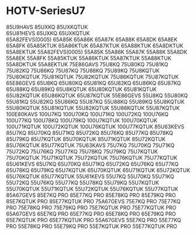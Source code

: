 # HOTV-SeriesU7
85U9HAVS	85UXKQ								85UXKQTUK					
65U81HEVS	65UXKQ								65UXKQTUK					
65A82FEVS(0005)	65A85K	65A86K	65A87K	65A88K	65A8DK	65A8EK	65A8FK		65A85KTUK	65A86KTUK	65A87KTUK	65A88KTUK	65A8DKTUK	65A8EKTUK
55A82FEVS(0005)	55A85K	55A86K	55A87K	55A88K	55A8DK	55A8EK	55A8FK		55A85KTUK	55A86KTUK	55A87KTUK	55A88KTUK	55A8DKTUK	55A8EKTUK
75E86GAVS	75U8KQ	75U80KQ	75U81KQ	75U82KQ	75U86KQ	75U87KQ	75U88KQ	75U89KQ	75U8KQTUK	75U80KQTUK	75U81KQTUK	75U82KQTUK	75U86KQTUK	75U87KQTUK
65E86GEVS	65U8KQ	65U80KQ	65U81KQ	65U82KQ	65U86KQ	65U87KQ	65U88KQ	65U89KQ	65U8KQTUK	65U80KQTUK	65U81KQTUK	65U82KQTUK	65U86KQTUK	65U87KQTUK
55E86GEVS	55U8KQ	55U80KQ	55U81KQ	55U82KQ	55U86KQ	55U87KQ	55U88KQ	55U89KQ	55U8KQTUK	55U80KQTUK	55U81KQTUK	55U82KQTUK	55U86KQTUK	55U87KQTUK
100E80KAVS	100U7KQ	100U70KQ	100U71KQ	100U72KQ	100U76KQ	100U77KQ	100U78KQ	100U79KQ	100U7KQTUK	100U70KQTUK	100U71KQTUK	100U72KQTUK	100U76KQTUK	100U77KQTUK
85U63KEVS	85U7KQ	85U70KQ	85U71KQ	85U72KQ	85U76KQ	85U77KQ	85U78KQ	85U79KQ	85U7KQTUK	85U70KQTUK	85U71KQTUK	85U72KQTUK	85U76KQTUK	85U77KQTUK
75U63KAVS	75U7KQ	75U70KQ	75U71KQ	75U72KQ	75U76KQ	75U77KQ	75U78KQ	75U79KQ	75U7KQTUK	75U70KQTUK	75U71KQTUK	75U72KQTUK	75U76KQTUK	75U77KQTUK
65U61KEVS	65U7KQ	65U70KQ	65U71KQ	65U72KQ	65U76KQ	65U77KQ	65U78KQ	65U79KQ	65U7KQTUK	65U70KQTUK	65U71KQTUK	65U72KQTUK	65U76KQTUK	65U77KQTUK
55U61KEVS	55U7KQ	55U70KQ	55U71KQ	55U72KQ	55U76KQ	55U77KQ	55U78KQ	55U79KQ	55U7KQTUK	55U70KQTUK	55U71KQTUK	55U72KQTUK	55U76KQTUK	55U77KQTUK
85A67GEVS					85E7KQ PRO	85E77KQ PRO	85E78KQ PRO	85E79KQ PRO					85E7KQTUK PRO	85E77KQTUK PRO
75A67GEVS					75E7KQ PRO	75E77KQ PRO	75E78KQ PRO	75E79KQ PRO					75E7KQTUK PRO	75E77KQTUK PRO
65A67GEVS					65E7KQ PRO	65E77KQ PRO	65E78KQ PRO	65E79KQ PRO					65E7KQTUK PRO	65E77KQTUK PRO
55A67GEVS					55E7KQ PRO	55E77KQ PRO	55E78KQ PRO	55E79KQ PRO					55E7KQTUK PRO	55E77KQTUK PRO
